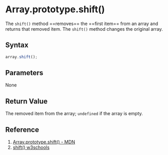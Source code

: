 # Array.prototype.shift()

The `shift()` method ==removes== the ==first item== from an array and returns that removed item. The `shift()` method changes the original array.

## Syntax

```js
array.shift();
```

## Parameters

None

## Return Value

The removed item from the array; `undefined` if the array is empty.

## Reference

1. [Array.prototype.shift() - MDN](https://developer.mozilla.org/en-US/docs/Web/JavaScript/Reference/Global_Objects/Array/shift)
2. [shift() w3schools](https://www.w3schools.com/jsref/jsref_shift.asp)
